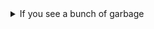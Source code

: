 <!-- See https://github.com/check-spelling/check-spelling/wiki/Configuration-Examples%3A-advice --> <!-- markdownlint-disable MD033 MD041 -->
<details><summary>If you see a bunch of garbage</summary>

and...
<details><summary>it relates to a well-formed pattern</summary>
See if there's a [pattern](https://github.com/check-spelling/check-spelling/wiki/Configuration-Examples:-patterns) that would match it.

If not, try writing one and adding it to the `patterns.txt` file.

Patterns are Perl 5 Regular Expressions - you can [test](
https://www.regexplanet.com/advanced/perl/) yours before committing to verify it will match your lines.

Note that patterns can't match multiline strings.
</details>
<details><summary>it relates to a binary-ish string</summary>

Please add a file path to the `excludes.txt` file instead of just accepting the garbage.

File paths are Perl 5 Regular Expressions - you can [test](
https://www.regexplanet.com/advanced/perl/) yours before committing to verify it will match your files.

`^` refers to the file's path from the root of the repository, so `^README\.md$` would exclude [README.md](
../tree/HEAD/README.md) (on whichever branch you're using).
</details>

</details>
